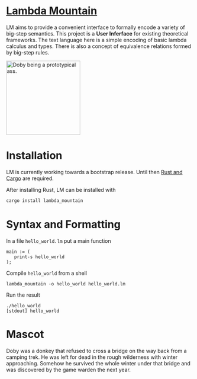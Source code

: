 # [Lambda Mountain](https://github.com/andrew-johnson-4/-/wiki)

LM aims to provide a convenient interface to formally encode a variety of big-step semantics.
This project is a **User Inferface** for existing theoretical frameworks.
The text language here is a simple encoding of basic lambda calculus and types.
There is also a concept of equivalence relations formed by big-step rules.

<img src="https://raw.githubusercontent.com/andrew-johnson-4/-/main/DOBY.jpg" height=200 title="Doby being a prototypical ass.">

# Installation

LM is currently working towards a bootstrap release.
Until then [Rust and Cargo](https://doc.rust-lang.org/cargo/getting-started/installation.html) are required.

After installing Rust, LM can be installed with

```bash
cargo install lambda_mountain
```

# Syntax and Formatting

In a file `hello_world.lm` put a main function

```
main := (
   print-s hello_world
);
```

Compile `hello_world` from a shell

```
lambda_mountain -o hello_world hello_world.lm
```

Run the result

```
./hello_world
[stdout] hello_world
```

# Mascot

Doby was a donkey that refused to cross a bridge on the way back from a camping trek.
He was left for dead in the rough wilderness with winter approaching.
Somehow he survived the whole winter under that bridge and was discovered by the game warden the next year.
